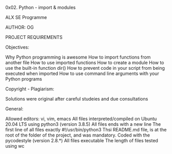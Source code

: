 0x02. Python - import & modules

ALX SE Programme

AUTHOR: OG

PROJECT REQUIREMENTS

Objectives:

Why Python programming is awesome
How to import functions from another file
How to use imported functions
How to create a module
How to use the built-in function dir()
How to prevent code in your script from being executed when imported
How to use command line arguments with your Python programs


Copyright - Plagiarism:

Solutions were original after careful studeies and due consultations

General:

Allowed editors: vi, vim, emacs
All files interpreted/compiled on Ubuntu 20.04 LTS using python3 (version 3.8.5)
All files ends with a new line
The first line of all files exactly #!/usr/bin/python3
Thsi README.md file, is at the root of the folder of the project, and was mandatory.
Coded with the pycodestyle (version 2.8.*)
All files executable
The length of files tested using wc
